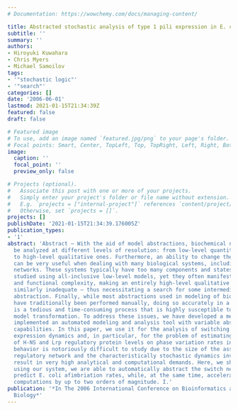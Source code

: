 ```yaml
---
# Documentation: https://wowchemy.com/docs/managing-content/

title: Abstracted stochastic analysis of type 1 pili expression in E. coli
subtitle: ''
summary: ''
authors:
- Hiroyuki Kuwahara
- Chris Myers
- Michael Samoilov
tags:
- '"stochastic logic"'
- '"search"'
categories: []
date: '2006-06-01'
lastmod: 2021-01-15T21:34:39Z
featured: false
draft: false

# Featured image
# To use, add an image named `featured.jpg/png` to your page's folder.
# Focal points: Smart, Center, TopLeft, Top, TopRight, Left, Right, BottomLeft, Bottom, BottomRight.
image:
  caption: ''
  focal_point: ''
  preview_only: false

# Projects (optional).
#   Associate this post with one or more of your projects.
#   Simply enter your project's folder or file name without extension.
#   E.g. `projects = ["internal-project"]` references `content/project/deep-learning/index.md`.
#   Otherwise, set `projects = []`.
projects: []
publishDate: '2021-01-15T21:34:39.176005Z'
publication_types:
- '1'
abstract: 'Abstract — With the aid of model abstractions, biochemical networks can
  be analyzed at different levels of resolution: from low-level quantitative models
  to high-level qualitative ones. Furthermore, an ability to change the level of abstraction
  can be very useful when dealing with many biological systems, including gene regulatory
  networks. These systems typically have too many components and states to be practically
  studied using all-inclusive low-level models, yet they often manifest enough dynamical
  and functional complexity, making an entirely high-level qualitative representation
  similarly inadequate — thus necessitating a search for some intermediate level of
  abstraction. Finally, while most abstractions used in modeling of biochemical networks
  have traditionally been performed manually, doing so accurately in a large system
  is a tedious and time-consuming process that is highly susceptible to errors during
  model transformation. To address these issues, we have developed a methodology and
  implemented an automated modeling and analysis tool with variable abstraction level
  capabilities. In this paper, we use it for the analysis of switching in Type 1 pili
  expression dynamics and, in particular, for the problem of estimating the effect
  of H-NS and Lrp regulatory protein levels on phase variation rates in E. coli. Such
  behavior is notoriously difficult to study due to the size of the associated gene
  regulatory network and the characteristically stochastic dynamics involved, which
  result in very high analytical and computational demands. Here, we show how, by
  using our system, we are able to automatically abstract the switch network and accurately
  predict E. coli afimbriation rates, while, at the same time, accelerating the required
  computations by up to two orders of magnitude. I.'
publication: '*In The 2006 International Conference on Bioinformatics and Computational
  Biology*'
---
```

